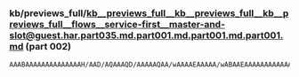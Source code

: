 ### kb/previews_full/kb__previews_full__kb__previews_full__kb__previews_full__flows__service-first__master-and-slot@guest.har.part035.md.part001.md.part001.md.part001.md (part 002)

```md
AAABAAAAAAAAAAAAAAH/AAD/AQAAAQD/AAAAAQAA/wAAAAEAAAAA/wABAAEAAAAAAAAAAAAAAQAAAAD/AAAAAQD/AAAAAQAAAAAB/wAAAAEAAAAAAAABAAAAAP8AAAABAAD/AAAAAQAAAAAAAAAAAAAB/wAA/w
```

```
